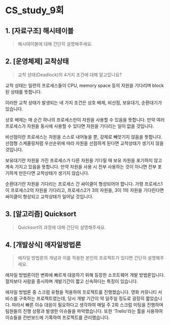 # CS_study_9회

## 1. [자료구조] 해시테이블

> 해시테이블에 대해 간단히 설명해주세요.

## 2. [운영체제] 교착상태

> 교착 상태(Deadlock)의 4가지 조건에 대해 알고있나요?

교착 상태는 일련의 프로세스들이 CPU, memory space 등의 자원을 기다리며 block된 상태를 뜻합니다. 

이러한 교착 상태가 발생되는 네 가지 조건은 상호 배제, 비선점, 보유대기, 순환대기가 있습니다.

상호 배제는 매 순간 하나의 프로세스만이 자원을 사용할 수 있음을 뜻합니다. 만약 여러 프로세스가 자원을 동시에 사용할 수 있다면 자원을 기다리는 일이 없을 것입니다.

비선점이란 프로세스는 자원을 스스로 내어놓을 뿐, 강제로 빼앗기지 않음을 뜻합니다. 선점형 스케줄링처럼 우선순위에 따라 자원을 선점하게 된다면 교착상태가 생기지 않을 것입니다.

보유대기란 자원을 가진 프로세스가 다른 자원을 기다릴 때 보유 자원을 포기하지 않고 계속 가지고 있음을 뜻합니다. 만약 자원을 사용 시 전부 사용하는 것이 아니면 전부 포기하게 만든다면 교착상태가 생기지 않습니다.

순환대기란 자원을 기다리는 프로세스 간 싸이클이 형성되어야 합니다. 가령 프로세스1이 프로세스2의 자원을 기다리고, 프로세스2가 3의 자원을, 3이 1의 자원을 기다린다면 싸이클이 형성되고 교착상태가 일어날 것입니다.



## 3. [알고리즘] Quicksort

> Quicksort의 과정에 대해 간단히 설명해주세요.



## 4. [개발상식] 애자일방법론

> 애자일 방법론의 개념과 이를 적용한 본인의 프로젝트가 있다면 간단히 설명해주세요.

애자일 방법론이란 변화에 빠르게 대응하기 위해 등장한 소프트웨어 개발 방법론입니다. 절차보다 사람을 중시하며 개발기간이 짧고 신속하다는 특징이 있습니다.

애자일 방법론 중 스크럼 유형을 적용하여 프로젝트를 진행했습니다. 영화 커뮤니티 서비스를 구축하는 프로젝트였는데, 당시 개발 기간이 약 일주일 정도로 굉장히 짧았습니다. 따라서 빠른 이슈 대응이 필요하다고 생각하여 매일 주 2회 스크럼 미팅을 진행하며 팀원들의 진행 상황과 발생한 이슈들을 파악했습니다. 또한 'Trello'라는 툴을 사용하여 이슈들을 칸반보드에 기록하여 프로젝트를 관리했습니다.
